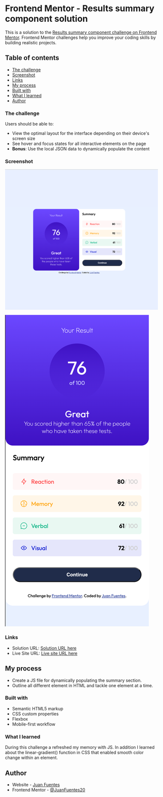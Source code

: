 # Frontend Mentor - Results summary component solution

This is a solution to the [Results summary component challenge on Frontend Mentor](https://www.frontendmentor.io/challenges/results-summary-component-CE_K6s0maV). Frontend Mentor challenges help you improve your coding skills by building realistic projects. 

## Table of contents

  - [The challenge](#the-challenge)
  - [Screenshot](#screenshot)
  - [Links](#links)
  - [My process](#my-process)
  - [Built with](#built-with)
  - [What I learned](#what-i-learned)
  - [Author](#author)

### The challenge

Users should be able to:

- View the optimal layout for the interface depending on their device's screen size
- See hover and focus states for all interactive elements on the page
- **Bonus**: Use the local JSON data to dynamically populate the content

### Screenshot

![Desktop](./design/final-solution.png)

![Mobile](./design/final-solution-mobile.png)

### Links

- Solution URL: [Solution URL here](https://github.com/JuanFuentes20/ResultsSummaryComponent)
- Live Site URL: [Live site URL here](https://juanfuentes20.github.io/ResultsSummaryComponent/)

## My process

- Create a JS file for dynamically populating the summary section.
- Outline all different element in HTML and tackle one element at a time.

### Built with

- Semantic HTML5 markup
- CSS custom properties
- Flexbox
- Mobile-first workflow


### What I learned

During this challenge a refreshed my memory with JS. In addition I learned about the linear-gradient() function in CSS that enabled smooth color change within an element.

## Author

- Website - [Juan Fuentes](https://juanfuentes20.github.io/ResultsSummaryComponent/)
- Frontend Mentor - [@JuanFuentes20](https://www.frontendmentor.io/profile/JuanFuentes20)
